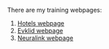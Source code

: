 There are my training webpages:

1. <a href="https://laranto-spb.github.io/Skillbox/Hotels/">Hotels webpage</a>
2. <a href="https://laranto-spb.github.io/Skillbox/Evklid/">Evklid webpage</a>
3. <a href="https://laranto-spb.github.io/Skillbox/Brain/">Neuralink webpage</a>